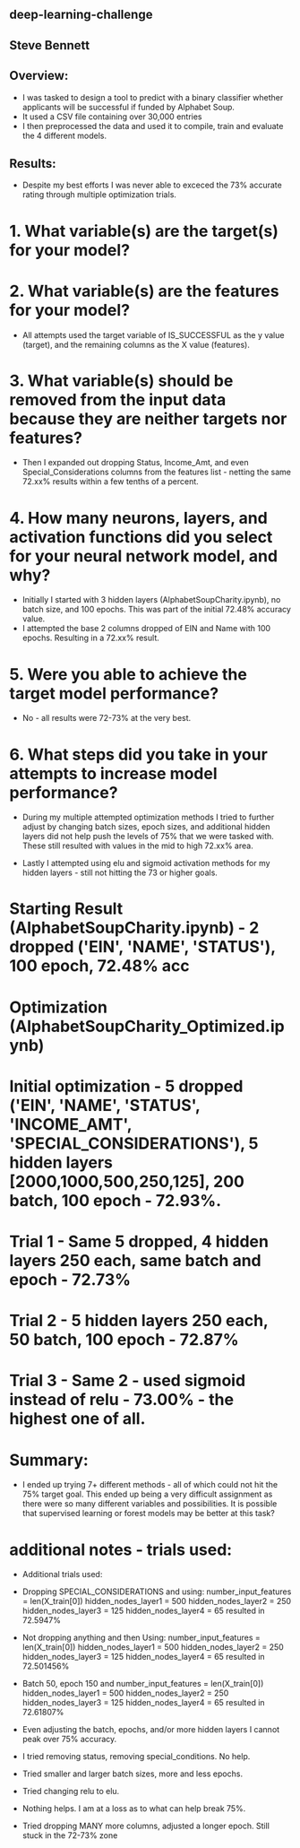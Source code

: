 ## deep-learning-challenge
## Steve Bennett

## Overview: 
* I was tasked to design a tool to predict with a binary classifier whether applicants will be successful if funded by Alphabet Soup.
* It used a CSV file containing over 30,000 entries 
* I then preprocessed the data and used it to compile, train and evaluate the 4 different models.  

## Results:
* Despite my best efforts I was never able to exceced the 73% accurate rating through multiple optimization trials.

# 1. What variable(s) are the target(s) for your model?
# 2. What variable(s) are the features for your model?
* All attempts used the target variable of IS_SUCCESSFUL as the y value (target), and the remaining columns as the X value (features).

# 3. What variable(s) should be removed from the input data because they are neither targets nor features?
* Then I expanded out dropping Status, Income_Amt, and even Special_Considerations columns from the features list - netting the same 72.xx% results within a few tenths of a percent.

# 4. How many neurons, layers, and activation functions did you select for your neural network model, and why?
* Initially I started with 3 hidden layers (AlphabetSoupCharity.ipynb), no batch size, and 100 epochs.  This was part of the initial 72.48% accuracy value.
* I attempted the base 2 columns dropped of EIN and Name with 100 epochs. Resulting in a 72.xx% result.

# 5. Were you able to achieve the target model performance?
* No - all results were 72-73% at the very best.

# 6. What steps did you take in your attempts to increase model performance?
* During my multiple attempted optimization methods I tried to further adjust by changing batch sizes, epoch sizes, and additional hidden layers did not help push the levels of 75% that we were tasked with. These still resulted with values in the mid to high 72.xx% area.

* Lastly I attempted using elu and sigmoid activation methods for my hidden layers - still not hitting the 73 or higher goals.

# Starting Result (AlphabetSoupCharity.ipynb) - 2 dropped ('EIN', 'NAME', 'STATUS'), 100 epoch, 72.48% acc
# Optimization (AlphabetSoupCharity_Optimized.ipynb) 
# Initial optimization - 5 dropped ('EIN', 'NAME', 'STATUS', 'INCOME_AMT', 'SPECIAL_CONSIDERATIONS'), 5 hidden layers [2000,1000,500,250,125], 200 batch, 100 epoch - 72.93%.
# Trial 1 - Same 5 dropped, 4 hidden layers 250 each, same batch and epoch - 72.73%
# Trial 2 - 5 hidden layers 250 each, 50 batch, 100 epoch - 72.87%
# Trial 3 - Same 2 - used sigmoid instead of relu - 73.00% - the highest one of all.

# Summary:
* I ended up trying 7+ different methods - all of which could not hit the 75% target goal.  This ended up being a very difficult assignment as  there were so many different variables and possibilities.   It is possible that supervised learning or forest models may be better at this task?


# additional notes - trials used:
* Additional trials used:

* Dropping SPECIAL_CONSIDERATIONS and using: number_input_features = len(X_train[0]) hidden_nodes_layer1 = 500 hidden_nodes_layer2 = 250 hidden_nodes_layer3 = 125 hidden_nodes_layer4 = 65 resulted in 72.5947%

* Not dropping anything and then Using: number_input_features = len(X_train[0]) hidden_nodes_layer1 = 500 hidden_nodes_layer2 = 250 hidden_nodes_layer3 = 125 hidden_nodes_layer4 = 65 resulted in 72.501456%

* Batch 50, epoch 150 and number_input_features = len(X_train[0]) hidden_nodes_layer1 = 500 hidden_nodes_layer2 = 250 hidden_nodes_layer3 = 125 hidden_nodes_layer4 = 65 resulted in 72.61807%

* Even adjusting the batch, epochs, and/or more hidden layers I cannot peak over 75% accuracy.

* I tried removing status, removing special_conditions. No help.

* Tried smaller and larger batch sizes, more and less epochs.

* Tried changing relu to elu.

* Nothing helps. I am at a loss as to what can help break 75%.

* Tried dropping MANY more columns, adjusted a longer epoch. Still stuck in the 72-73% zone